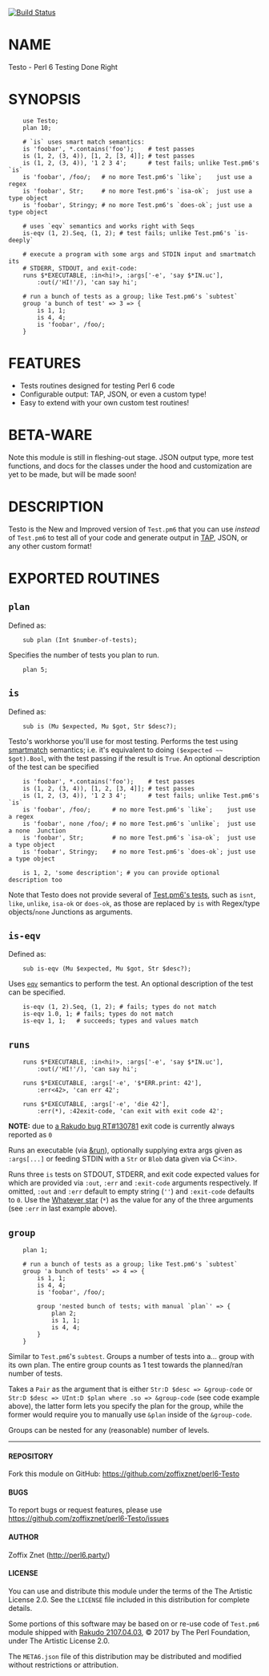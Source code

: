 [![Build Status](https://travis-ci.org/zoffixznet/perl6-Testo.svg)](https://travis-ci.org/zoffixznet/perl6-Testo)

# NAME

Testo - Perl 6 Testing Done Right

# SYNOPSIS

```perl6
    use Testo;
    plan 10;

    # `is` uses smart match semantics:
    is 'foobar', *.contains('foo');    # test passes
    is (1, 2, (3, 4)), [1, 2, [3, 4]]; # test passes
    is (1, 2, (3, 4)), '1 2 3 4';      # test fails; unlike Test.pm6's `is`
    is 'foobar', /foo/;   # no more Test.pm6's `like`;    just use a regex
    is 'foobar', Str;     # no more Test.pm6's `isa-ok`;  just use a type object
    is 'foobar', Stringy; # no more Test.pm6's `does-ok`; just use a type object

    # uses `eqv` semantics and works right with Seqs
    is-eqv (1, 2).Seq, (1, 2); # test fails; unlike Test.pm6's `is-deeply`

    # execute a program with some args and STDIN input and smartmatch its
    # STDERR, STDOUT, and exit-code:
    runs $*EXECUTABLE, :in<hi!>, :args['-e', 'say $*IN.uc'],
        :out(/'HI!'/), 'can say hi';

    # run a bunch of tests as a group; like Test.pm6's `subtest`
    group 'a bunch of test' => 3 => {
        is 1, 1;
        is 4, 4;
        is 'foobar', /foo/;
    }
```

# FEATURES

- Tests routines designed for testing Perl 6 code
- Configurable output: TAP, JSON, or even a custom type!
- Easy to extend with your own custom test routines!

# BETA-WARE

Note this module is still in fleshing-out stage. JSON output type, more
test functions, and docs for the classes under the hood and customization
are yet to be made, but will be made soon!

# DESCRIPTION

Testo is the New and Improved version of `Test.pm6` that you can use
*instead* of `Test.pm6` to test all of your code and generate output in
[TAP](https://testanything.org/tap-specification.html),
JSON, or any other custom format!

# EXPORTED ROUTINES

## `plan`

Defined as:

```perl6
    sub plan (Int $number-of-tests);
```

Specifies the number of tests you plan to run.

```perl6
    plan 5;
```

## `is`

Defined as:

```perl6
    sub is (Mu $expected, Mu $got, Str $desc?);
```

Testo's workhorse you'll use for most testing. Performs the test using
[smartmatch](https://docs.perl6.org/routine/~~.html) semantics; i.e. it's
equivalent to doing `($expected ~~ $got).Bool`, with the test passing if the
result is `True`. An optional description of the test can be specified

```perl6
    is 'foobar', *.contains('foo');    # test passes
    is (1, 2, (3, 4)), [1, 2, [3, 4]]; # test passes
    is (1, 2, (3, 4)), '1 2 3 4';      # test fails; unlike Test.pm6's `is`
    is 'foobar', /foo/;      # no more Test.pm6's `like`;    just use a regex
    is 'foobar', none /foo/; # no more Test.pm6's `unlike`;  just use a none  Junction
    is 'foobar', Str;        # no more Test.pm6's `isa-ok`;  just use a type object
    is 'foobar', Stringy;    # no more Test.pm6's `does-ok`; just use a type object

    is 1, 2, 'some description'; # you can provide optional description too
```

Note that Testo does not provide several of [Test.pm6's
tests](https://docs.perl6.org/language/testing), such as `isnt`, `like`,
`unlike`, `isa-ok` or `does-ok`, as those are replaced by `is` with Regex/type
objects/`none` Junctions as arguments.

## `is-eqv`

Defined as:

```perl6
    sub is-eqv (Mu $expected, Mu $got, Str $desc?);
```

Uses [`eqv`](https://docs.perl6.org/routine/eqv) semantics to perform the test.
An optional description of the test can be specified.

```perl6
    is-eqv (1, 2).Seq, (1, 2); # fails; types do not match
    is-eqv 1.0, 1; # fails; types do not match
    is-eqv 1, 1;   # succeeds; types and values match
```

## `runs`

```perl6
    runs $*EXECUTABLE, :in<hi!>, :args['-e', 'say $*IN.uc'],
        :out(/'HI!'/), 'can say hi';

    runs $*EXECUTABLE, :args['-e', '$*ERR.print: 42'],
        :err<42>, 'can err 42';

    runs $*EXECUTABLE, :args['-e', 'die 42'],
        :err(*), :42exit-code, 'can exit with exit code 42';
```

**NOTE:** due to [a Rakudo bug
RT#130781](https://rt.perl.org/Ticket/Display.html?id=130781#ticket-history)
exit code is currently always reported as `0`

Runs an executable (via [&run](https://docs.perl6.org/routine/run)), optionally
supplying extra args given as `:args[...]` or feeding STDIN with a `Str` or
`Blob` data given via C<:in>.

Runs three `is` tests on STDOUT, STDERR, and exit code expected values for
which are provided via `:out`, `:err` and `:exit-code` arguments respectively.
If omitted, `:out` and `:err` default to empty string (`''`) and `:exit-code`
defaults to `0`. Use the [Whatever star](https://docs.perl6.org/type/Whatever)
(`*`) as the value for any of the three arguments (see `:err` in last
example above).

## `group`

```perl6
    plan 1;

    # run a bunch of tests as a group; like Test.pm6's `subtest`
    group 'a bunch of tests' => 4 => {
        is 1, 1;
        is 4, 4;
        is 'foobar', /foo/;

        group 'nested bunch of tests; with manual `plan`' => {
            plan 2;
            is 1, 1;
            is 4, 4;
        }
    }
```

Similar to `Test.pm6`'s `subtest`. Groups a number of tests into a... group
with its own plan. The entire group counts as 1 test towards the planned/ran
number of tests.

Takes a `Pair` as the argument that is either `Str:D $desc => &group-code`
or `Str:D $desc => UInt:D $plan where .so => &group-code` (see code example
above), the latter form lets you specify the plan for the group, while the
former would require you to manually use `&plan` inside of the `&group-code`.

Groups can be nested for any (reasonable) number of levels.

---

#### REPOSITORY

Fork this module on GitHub:
https://github.com/zoffixznet/perl6-Testo

#### BUGS

To report bugs or request features, please use
https://github.com/zoffixznet/perl6-Testo/issues

#### AUTHOR

Zoffix Znet (http://perl6.party/)

#### LICENSE

You can use and distribute this module under the terms of the
The Artistic License 2.0. See the `LICENSE` file included in this
distribution for complete details.

Some portions of this software may be based on or re-use code
of `Test.pm6` module shipped with
[Rakudo 2107.04.03](http://rakudo.org/downloads/rakudo/), © 2017 by The Perl
Foundation, under The Artistic License 2.0.

The `META6.json` file of this distribution may be distributed and modified
without restrictions or attribution.
